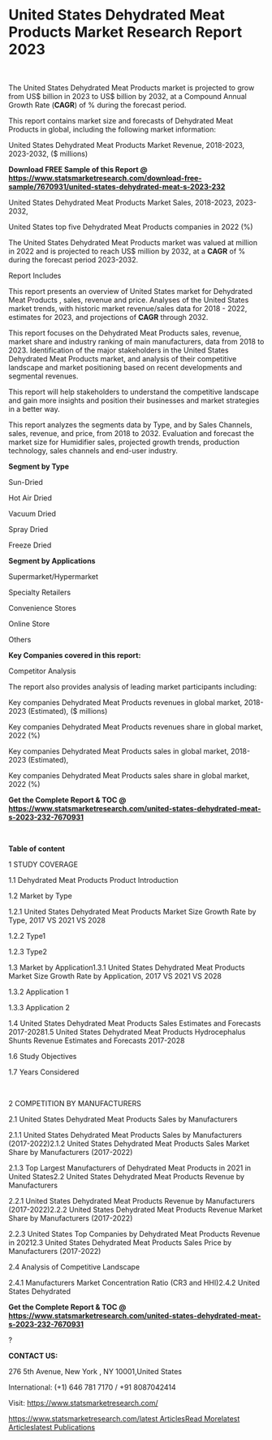 <h1>United States Dehydrated Meat Products Market Research Report 2023</h1><br/><p>The United States Dehydrated Meat Products market is projected to grow from US$ billion in 2023 to US$ billion by 2032, at a Compound Annual Growth Rate (<strong>CAGR</strong>) of % during the forecast period.</p>
 
 
 
 <p>This report contains market size and forecasts of Dehydrated Meat Products in global, including the following market information:</p>
 
 
 
 <p>United States Dehydrated Meat Products Market Revenue, 2018-2023, 2023-2032, ($ millions)</p>
 
 
 
 <p><strong>Download FREE Sample of this Report @ <a href="https://www.statsmarketresearch.com/download-free-sample/7670931/united-states-dehydrated-meat-s-2023-232">https://www.statsmarketresearch.com/download-free-sample/7670931/united-states-dehydrated-meat-s-2023-232</a></strong></p>
 
 
 
 <p>United States Dehydrated Meat Products Market Sales, 2018-2023, 2023-2032,</p>
 
 
 
 <p>United States top five Dehydrated Meat Products companies in 2022 (%)</p>
 
 
 
 <p>The United States Dehydrated Meat Products market was valued at million in 2022 and is projected to reach US$ million by 2032, at a <strong>CAGR</strong> of % during the forecast period 2023-2032.</p>
 
 
 
 <p>Report Includes</p>
 
 
 
 <p>This report presents an overview of United States market for Dehydrated Meat Products , sales, revenue and price. Analyses of the United States market trends, with historic market revenue/sales data for 2018 - 2022, estimates for 2023, and projections of <strong>CAGR</strong> through 2032.</p>
 
 
 
 <p>This report focuses on the Dehydrated Meat Products sales, revenue, market share and industry ranking of main manufacturers, data from 2018 to 2023. Identification of the major stakeholders in the United States Dehydrated Meat Products market, and analysis of their competitive landscape and market positioning based on recent developments and segmental revenues.</p>
 
 
 
 <p>This report will help stakeholders to understand the competitive landscape and gain more insights and position their businesses and market strategies in a better way.</p>
 
 
 
 <p>This report analyzes the segments data by Type, and by Sales Channels, sales, revenue, and price, from 2018 to 2032. Evaluation and forecast the market size for Humidifier sales, projected growth trends, production technology, sales channels and end-user industry.</p>
 
 
 
 <p><strong>Segment by Type</strong></p>
 
 
 
 <p>Sun-Dried</p>
 
 
 
 <p>Hot Air Dried</p>
 
 
 
 <p>Vacuum Dried</p>
 
 
 
 <p>Spray Dried</p>
 
 
 
 <p>Freeze Dried</p>
 
 
 
 <p><strong>Segment <strong><strong>by Applications</strong></strong></strong></p>
 
 
 
 <p>Supermarket/Hypermarket</p>
 
 
 
 <p>Specialty Retailers</p>
 
 
 
 <p>Convenience Stores</p>
 
 
 
 <p>Online Store</p>
 
 
 
 <p>Others</p>
 
 
 
 <p><strong>Key Companies covered in this report:</strong></p>
 
 
 
 <p>Competitor Analysis</p>
 
 
 
 <p>The report also provides analysis of leading market participants including:</p>
 
 
 
 <p>Key companies Dehydrated Meat Products revenues in global market, 2018-2023 (Estimated), ($ millions)</p>
 
 
 
 <p>Key companies Dehydrated Meat Products revenues share in global market, 2022 (%)</p>
 
 
 
 <p>Key companies Dehydrated Meat Products sales in global market, 2018-2023 (Estimated),</p>
 
 
 
 <p>Key companies Dehydrated Meat Products sales share in global market, 2022 (%)</p>
 
 
 
 <div><b>Get the Complete Report & TOC @ <a href="https://www.statsmarketresearch.com/united-states-dehydrated-meat-s-2023-232-7670931">https://www.statsmarketresearch.com/united-states-dehydrated-meat-s-2023-232-7670931</a></b></div>
 
 
 
 <p><br />
 
 <b>Table of content</b></p>
 
 
 
 <p>1 STUDY COVERAGE<br />
 
 1.1 Dehydrated Meat Products Product Introduction<br />
 
 1.2 Market by Type<br />
 
 1.2.1 United States Dehydrated Meat Products Market Size Growth Rate by Type, 2017 VS 2021 VS 2028<br />
 
 1.2.2 Type1<br />
 
 1.2.3 Type2<br />
 
 1.3 Market by Application1.3.1 United States Dehydrated Meat Products Market Size Growth Rate by Application, 2017 VS 2021 VS 2028<br />
 
 1.3.2 Application 1<br />
 
 1.3.3 Application 2<br />
 
 1.4 United States Dehydrated Meat Products Sales Estimates and Forecasts 2017-20281.5 United States Dehydrated Meat Products Hydrocephalus Shunts Revenue Estimates and Forecasts 2017-2028<br />
 
 1.6 Study Objectives<br />
 
 1.7 Years Considered<br />
 
 <br />
 
 2 COMPETITION BY MANUFACTURERS<br />
 
 2.1 United States Dehydrated Meat Products Sales by Manufacturers<br />
 
 2.1.1 United States Dehydrated Meat Products Sales by Manufacturers (2017-2022)2.1.2 United States Dehydrated Meat Products Sales Market Share by Manufacturers (2017-2022)<br />
 
 2.1.3 Top Largest Manufacturers of Dehydrated Meat Products in 2021 in United States2.2 United States Dehydrated Meat Products Revenue by Manufacturers<br />
 
 2.2.1 United States Dehydrated Meat Products Revenue by Manufacturers (2017-2022)2.2.2 United States Dehydrated Meat Products Revenue Market Share by Manufacturers (2017-2022)<br />
 
 2.2.3 United States Top Companies by Dehydrated Meat Products Revenue in 20212.3 United States Dehydrated Meat Products Sales Price by Manufacturers (2017-2022)<br />
 
 2.4 Analysis of Competitive Landscape<br />
 
 2.4.1 Manufacturers Market Concentration Ratio (CR3 and HHI)2.4.2 United States Dehydrated</p>
 
 
 
 <div><b>Get the Complete Report & TOC @ <a href="https://www.statsmarketresearch.com/united-states-dehydrated-meat-s-2023-232-7670931">https://www.statsmarketresearch.com/united-states-dehydrated-meat-s-2023-232-7670931</a></b></div>
 
 
 
 <p>? </p>
 
 
 
 <p><b>CONTACT US:</b><br />
 
 276 5th Avenue, New York , NY 10001,United States<br />
 
 International: (+1) 646 781 7170 / +91 8087042414<br />
 
 Visit: <a href="https://www.statsmarketresearch.com/">https://www.statsmarketresearch.com/</a><br />
 
 <a href="https://gyeongbokgung.com">https://www.statsmarketresearch.com/</a><a href="https://hallyeomaritime.com">latest Articles</a><a href="https://jingwansa.com">Read More</a><a href="https://nguoiviet.jp/">latest Articles</a><a href="https://www.intelmarketresearch.com/">latest Publications</a></p>